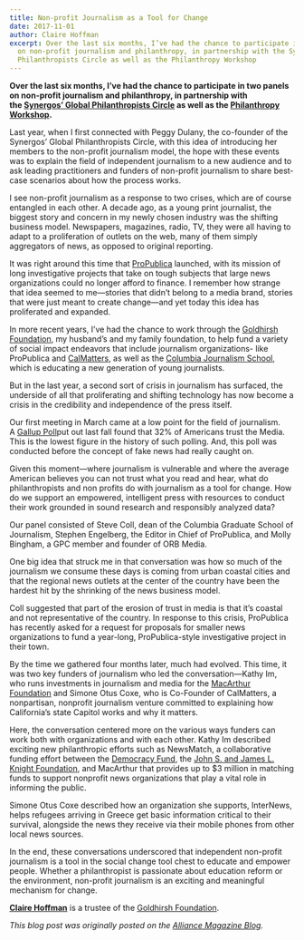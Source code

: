 ```yaml
---
title: Non-profit Journalism as a Tool for Change
date: 2017-11-01
author: Claire Hoffman
excerpt: Over the last six months, I’ve had the chance to participate in two panels
  on non-profit journalism and philanthropy, in partnership with the Synergos’ Global
  Philanthropists Circle as well as the Philanthropy Workshop
---
```


**Over the last six months, I’ve had the chance to participate in two panels on non-profit journalism and philanthropy, in partnership with the [Synergos’ Global Philanthropists Circle](https://www.synergos.org/global-philanthropists-circle) as well as the [Philanthropy Workshop](http://www.tpw.org/).**  

Last year, when I first connected with Peggy Dulany, the co-founder of the Synergos’ Global Philanthropists Circle, with this idea of introducing her members to the non-profit journalism model, the hope with these events was to explain the field of independent journalism to a new audience and to ask leading practitioners and funders of non-profit journalism to share best-case scenarios about how the process works.  

I see non-profit journalism as a response to two crises, which are of course entangled in each other. A decade ago, as a young print journalist, the biggest story and concern in my newly chosen industry was the shifting business model. Newspapers, magazines, radio, TV, they were all having to adapt to a proliferation of outlets on the web, many of them simply aggregators of news, as opposed to original reporting.  

It was right around this time that [ProPublica](https://www.propublica.org/) launched, with its mission of long investigative projects that take on tough subjects that large news organizations could no longer afford to finance. I remember how strange that idea seemed to me—stories that didn’t belong to a media brand, stories that were just meant to create change—and yet today this idea has proliferated and expanded.  

In more recent years, I’ve had the chance to work through the [Goldhirsh Foundation](http://www.goldhirshfoundation.org/), my husband’s and my family foundation, to help fund a variety of social impact endeavors that include journalism organizations- like ProPublica and [CalMatters](https://calmatters.org/), as well as the [Columbia Journalism School](https://journalism.columbia.edu/), which is educating a new generation of young journalists.

But in the last year, a second sort of crisis in journalism has surfaced, the underside of all that proliferating and shifting technology has now become a crisis in the credibility and independence of the press itself.  

Our first meeting in March came at a low point for the field of journalism. A [Gallup Poll](http://news.gallup.com/poll/195542/americans-trust-mass-media-sinks-new-low.aspx)put out last fall found that 32% of Americans trust the Media. This is the lowest figure in the history of such polling. And, this poll was conducted before the concept of fake news had really caught on.  

Given this moment—where journalism is vulnerable and where the average American believes you can not trust what you read and hear, what do philanthropists and non profits do with journalism as a tool for change. How do we support an empowered, intelligent press with resources to conduct their work grounded in sound research and responsibly analyzed data?  

Our panel consisted of Steve Coll, dean of the Columbia Graduate School of Journalism, Stephen Engelberg, the Editor in Chief of ProPublica, and Molly Bingham, a GPC member and founder of ORB Media.

One big idea that struck me in that conversation was how so much of the journalism we consume these days is coming from urban coastal cities and that the regional news outlets at the center of the country have been the hardest hit by the shrinking of the news business model.  

Coll suggested that part of the erosion of trust in media is that it’s coastal and not representative of the country. In response to this crisis, ProPublica has recently asked for a request for proposals for smaller news organizations to fund a year-long, ProPublica-style investigative project in their town.  

By the time we gathered four months later, much had evolved. This time, it was two key funders of journalism who led the conversation—Kathy Im, who runs investments in journalism and media for the [MacArthur Foundation](https://www.macfound.org/) and Simone Otus Coxe, who is Co-Founder of CalMatters, a nonpartisan, nonprofit journalism venture committed to explaining how California’s state Capitol works and why it matters.  

Here, the conversation centered more on the various ways funders can work both with organizations and with each other. Kathy Im described exciting new philanthropic efforts such as NewsMatch, a collaborative funding effort between the [Democracy Fund](http://www.democracyfund.org/), the [John S. and James L. Knight Foundation](https://knightfoundation.org/), and MacArthur that provides up to $3 million in matching funds to support nonprofit news organizations that play a vital role in informing the public.

Simone Otus Coxe described how an organization she supports, InterNews, helps refugees arriving in Greece get basic information critical to their survival, alongside the news they receive via their mobile phones from other local news sources.  

In the end, these conversations underscored that independent non-profit journalism is a tool in the social change tool chest to educate and empower people. Whether a philanthropist is passionate about education reform or the environment, non-profit journalism is an exciting and meaningful mechanism for change.  

**[Claire Hoffman](/about/#claire-hoffman)** is a trustee of the [Goldhirsh Foundation](http://www.goldhirshfoundation.org/).

_This blog post was originally posted on the [Alliance Magazine Blog](http://www.alliancemagazine.org/blog/non-profit-journalism-tool-change/)._
